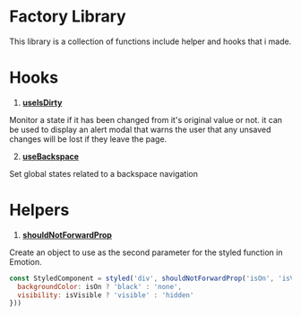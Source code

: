 # Factory Library

This library is a collection of functions include helper and hooks that i made.

# Hooks
1. [**useIsDirty**](https://github.com/wherehows/factory/blob/main/apps/nextjs/hooks/useBackspace.ts)

Monitor a state if it has been changed from it's original value or not. it can be used to display an alert modal that warns the user that any unsaved changes will be lost if they leave the page.

2. [**useBackspace**](https://github.com/wherehows/factory/blob/main/apps/nextjs/hooks/useIsDirty.ts)

Set global states related to a backspace navigation


# Helpers
1. [**shouldNotForwardProp**](https://github.com/wherehows/factory/blob/main/apps/nextjs/utils/helpers.ts)

Create an object to use as the second parameter for the styled function in Emotion.

```javascript
const StyledComponent = styled('div', shouldNotForwardProp('isOn', 'isVisible'))(({ isOn, isVisible }) => ({
  backgroundColor: isOn ? 'black' : 'none',
  visibility: isVisible ? 'visible' : 'hidden'
}))
```
